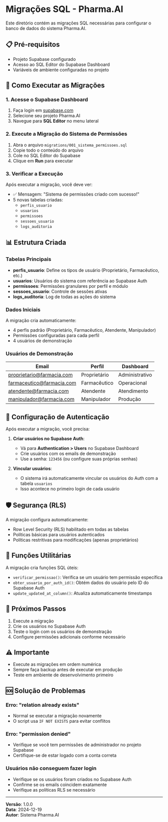 # Migrações SQL - Pharma.AI

Este diretório contém as migrações SQL necessárias para configurar o banco de dados do sistema Pharma.AI.

## 📋 **Pré-requisitos**

- Projeto Supabase configurado
- Acesso ao SQL Editor do Supabase Dashboard
- Variáveis de ambiente configuradas no projeto

## 🚀 **Como Executar as Migrações**

### 1. Acesse o Supabase Dashboard
1. Faça login em [supabase.com](https://supabase.com)
2. Selecione seu projeto Pharma.AI
3. Navegue para **SQL Editor** no menu lateral

### 2. Execute a Migração do Sistema de Permissões
1. Abra o arquivo `migrations/001_sistema_permissoes.sql`
2. Copie todo o conteúdo do arquivo
3. Cole no SQL Editor do Supabase
4. Clique em **Run** para executar

### 3. Verificar a Execução
Após executar a migração, você deve ver:
- ✅ Mensagem: "Sistema de permissões criado com sucesso!"
- 5 novas tabelas criadas:
  - `perfis_usuario`
  - `usuarios`
  - `permissoes`
  - `sessoes_usuario`
  - `logs_auditoria`

## 📊 **Estrutura Criada**

### Tabelas Principais
- **perfis_usuario**: Define os tipos de usuário (Proprietário, Farmacêutico, etc.)
- **usuarios**: Usuários do sistema com referência ao Supabase Auth
- **permissoes**: Permissões granulares por perfil e módulo
- **sessoes_usuario**: Controle de sessões ativas
- **logs_auditoria**: Log de todas as ações do sistema

### Dados Iniciais
A migração cria automaticamente:
- 4 perfis padrão (Proprietário, Farmacêutico, Atendente, Manipulador)
- Permissões configuradas para cada perfil
- 4 usuários de demonstração

### Usuários de Demonstração
| Email | Perfil | Dashboard |
|-------|--------|-----------|
| proprietario@farmacia.com | Proprietário | Administrativo |
| farmaceutico@farmacia.com | Farmacêutico | Operacional |
| atendente@farmacia.com | Atendente | Atendimento |
| manipulador@farmacia.com | Manipulador | Produção |

## 🔐 **Configuração de Autenticação**

Após executar a migração, você precisa:

1. **Criar usuários no Supabase Auth**:
   - Vá para **Authentication > Users** no Supabase Dashboard
   - Crie usuários com os emails de demonstração
   - Use a senha: `123456` (ou configure suas próprias senhas)

2. **Vincular usuários**:
   - O sistema irá automaticamente vincular os usuários do Auth com a tabela `usuarios`
   - Isso acontece no primeiro login de cada usuário

## 🛡️ **Segurança (RLS)**

A migração configura automaticamente:
- Row Level Security (RLS) habilitado em todas as tabelas
- Políticas básicas para usuários autenticados
- Políticas restritivas para modificações (apenas proprietários)

## 🔧 **Funções Utilitárias**

A migração cria funções SQL úteis:
- `verificar_permissao()`: Verifica se um usuário tem permissão específica
- `obter_usuario_por_auth_id()`: Obtém dados do usuário pelo ID do Supabase Auth
- `update_updated_at_column()`: Atualiza automaticamente timestamps

## 📝 **Próximos Passos**

1. Execute a migração
2. Crie os usuários no Supabase Auth
3. Teste o login com os usuários de demonstração
4. Configure permissões adicionais conforme necessário

## ⚠️ **Importante**

- Execute as migrações em ordem numérica
- Sempre faça backup antes de executar em produção
- Teste em ambiente de desenvolvimento primeiro

## 🆘 **Solução de Problemas**

### Erro: "relation already exists"
- Normal se executar a migração novamente
- O script usa `IF NOT EXISTS` para evitar conflitos

### Erro: "permission denied"
- Verifique se você tem permissões de administrador no projeto Supabase
- Certifique-se de estar logado com a conta correta

### Usuários não conseguem fazer login
- Verifique se os usuários foram criados no Supabase Auth
- Confirme se os emails coincidem exatamente
- Verifique as políticas RLS se necessário

---

**Versão**: 1.0.0  
**Data**: 2024-12-19  
**Autor**: Sistema Pharma.AI 